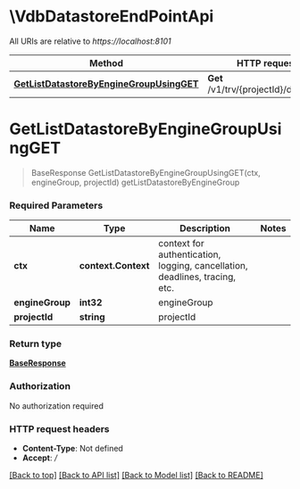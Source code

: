 # \VdbDatastoreEndPointApi

All URIs are relative to *https://localhost:8101*

Method | HTTP request | Description
------------- | ------------- | -------------
[**GetListDatastoreByEngineGroupUsingGET**](VdbDatastoreEndPointApi.md#GetListDatastoreByEngineGroupUsingGET) | **Get** /v1/trv/{projectId}/datastore | getListDatastoreByEngineGroup


# **GetListDatastoreByEngineGroupUsingGET**
> BaseResponse GetListDatastoreByEngineGroupUsingGET(ctx, engineGroup, projectId)
getListDatastoreByEngineGroup

### Required Parameters

Name | Type | Description  | Notes
------------- | ------------- | ------------- | -------------
 **ctx** | **context.Context** | context for authentication, logging, cancellation, deadlines, tracing, etc.
  **engineGroup** | **int32**| engineGroup | 
  **projectId** | **string**| projectId | 

### Return type

[**BaseResponse**](BaseResponse.md)

### Authorization

No authorization required

### HTTP request headers

 - **Content-Type**: Not defined
 - **Accept**: */*

[[Back to top]](#) [[Back to API list]](../README.md#documentation-for-api-endpoints) [[Back to Model list]](../README.md#documentation-for-models) [[Back to README]](../README.md)

